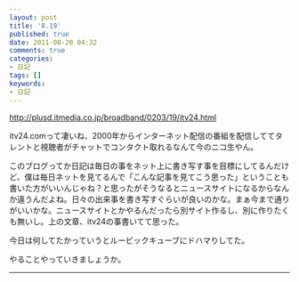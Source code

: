 ```yaml
---
layout: post
title: '8.19'
published: true
date: 2011-08-20 04:32
comments: true
categories:
- 日記
tags: []
keywords:
- 日記
---
```

http://plusd.itmedia.co.jp/broadband/0203/19/itv24.html

itv24.comって凄いね、2000年からインターネット配信の番組を配信しててタレントと視聴者がチャットでコンタクト取れるなんて今のニコ生やん。

このブログってか日記は毎日の事をネット上に書き写す事を目標にしてるんだけど、僕は毎日ネットを見てるんで「こんな記事を見てこう思った」ということも書いた方がいいんじゃね？と思ったがそうなるとニュースサイトになるからなんか違うんだよね。日々の出来事を書き写すぐらいが良いのかな。まぁ今まで通りがいいかな。ニュースサイトとかやるんだったら別サイト作るし、別に作りたくも無いし。上の文章、itv24の事書いてて思った。

今日は何してたかっていうとルービックキューブにドハマりしてた。

やることやっていきましょうか。

---

